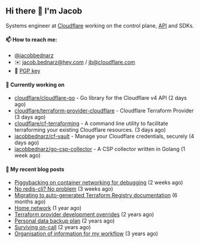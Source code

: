## Hi there 👋 I'm Jacob

Systems engineer at [Cloudflare](https://cloudflare.com) working on the control plane, [API](https://api.cloudflare.com) and SDKs.

#### 📫 How to reach me:

- [@jacobbednarz](https://twitter.com/jacobbednarz)
- ✉️ jacob.bednarz@hey.com / jb@cloudflare.com
- 🔐 [PGP key](https://keybase.io/jacobbednarz/pgp_keys.asc)

#### 👷 Currently working on


- [cloudflare/cloudflare-go](https://github.com/cloudflare/cloudflare-go) - Go library for the Cloudflare v4 API (2 days ago)
- [cloudflare/terraform-provider-cloudflare](https://github.com/cloudflare/terraform-provider-cloudflare) - Cloudflare Terraform Provider (3 days ago)
- [cloudflare/cf-terraforming](https://github.com/cloudflare/cf-terraforming) - A command line utility to facilitate terraforming your existing Cloudflare resources. (3 days ago)
- [jacobbednarz/cf-vault](https://github.com/jacobbednarz/cf-vault) - Manage your Cloudflare credentials, securely (4 days ago)
- [jacobbednarz/go-csp-collector](https://github.com/jacobbednarz/go-csp-collector) - A CSP collector written in Golang (1 week ago)

#### 📜 My recent blog posts


- [Piggybacking on container networking for debugging](https://jacobbednarz.com/piggybacking-on-container-networking-for-debugging) (2 weeks ago)
- [No redis-cli? No problem](https://jacobbednarz.com/no-redis-cli-no-problem) (3 weeks ago)
- [Migrating to auto-generated Terraform Registry documentation](https://jacobbednarz.com/migrating-to-auto-generated-terraform-registry-documentation) (6 months ago)
- [Home network](https://jacobbednarz.com/home-network-and-lab) (1 year ago)
- [Terraform provider development overrides](https://jacobbednarz.com/terraform-provider-development-overrides) (2 years ago)
- [Personal data backup plan](https://jacobbednarz.com/personal-data-backup-plan) (2 years ago)
- [Surviving on-call](https://jacobbednarz.com/surviving-on-call) (2 years ago)
- [Organisation of information for my workflow](https://jacobbednarz.com/organisation-of-information-for-my-workflow) (3 years ago)
